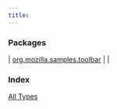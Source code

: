 ```yaml
---
title: 
---
```


### Packages

| [org.mozilla.samples.toolbar](org.mozilla.samples.toolbar/index.html) |  |

### Index

[All Types](alltypes/index.html)